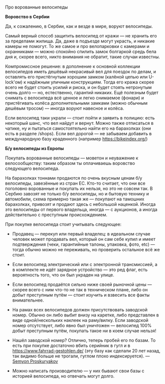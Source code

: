 Про ворованные велосипеды

**Воровство в Сербии**

Да, к сожалению, в Сербии, как и везде в мире, воруют велосипеды.

Самый верный способ защитить велосипед от кражи — не хранить его за пределами жилища. Да, даже в подъезде могут украсть, и никакие камеры не помогут. То же самое и про велопарковки с камерами и охранниками — можно спокойно спилить замок болгаркой средь бела дня и, скорее всего, никто внимания не обратит, такие случаи известны.

Компромиссное решение: в дополнение к основной коллекции велосипедов иметь дешёвый некрасивый вел для поездок по делам, и оставлять его пристёгнутым хорошим замком (калёной цепью или U-lock'ом) к надёжным уличным конструкциям. Тогда его кража скорее всего не будет стоить усилий и риска, и он будет стоять нетронутым очень долго — но, естественно, гарантий никаких.
Ещё полезным будет снимать с велосипеда всё ценное и легко снимаемое (фонари) и пристёгивать колёса дополнительными замками (можно обычным дешёвым тросом) — иногда воруют навесное и колёса.

Если велосипед таки украли — стоит пойти и заявить в полицию: есть некоторый шанс, что вел найдут и вернут. Можно также отписаться в чатике, ну и пытаться самостоятельно найти его на барахолках (они есть в разделе /shops). Если вел дорогой — не забываем добавить в международную базу краденного (например https://bikeindex.org/)

**Б/у велосипеды из Европы**

Покупать ворованные велосипеды — моветон и неуважение к велосообществу: таким образом ты оплачиваешь воровство следующего велосипеда.

На барахолках тоннами продаются по очень вкусным ценам б/у велосипеды, завезённые из стран ЕС. Кто-то считает, что они все поголовно ворованные и покупать их нельзя, но это не совсем так. В Сербию завозят не только б/у велосипеды, но и бытовую технику и автомобили, схема примерно такая же — покупают на тамошних барахолках, привозят и продают здесь с небольшой наценкой. Иногда это велосипеды от первого владельца, иногда — с аукционов, а иногда действительно с преступным происхождением.

При покупке велосипеда стоит учитывать следующее:

- Продавец — перекуп или первый владелец: в идеальном случае человек может продавать вел, который он сам себе купил и имеет подтверждения (чеки, гарантийные талоны, упаковка, фото, etc) — тогда обычно можно не переживать, но проверить остальное всё же стоит.

- Если велосипед электрический или с электронной трансмиссией, а в комплекте не идёт зарядное устройство — это ред флаг, есть вероятность того, что он был украден на улице.

- Если велосипед продаётся сильно ниже своей рыночной цены — скорее всего с ним что-то не так в техническом плане, либо он добыт преступным путём — стоит изучить и взвесить все факты внимательнее.

- На рамах всех велосипедов должен присутствовать заводской номер. Обычно он либо выбит внизу на каретке, либо представлен в виде одной/нескольких наклеек на раму/вилку. Если заводской номер отсутствует, либо явно был уничтожен — велосипед 100% добыт преступным путём, покупать такое ни в коем случае нельзя!

- Нашёл заводской номер? Отлично, теперь пробей его по базам. То есть при покупке достаточно вбить серийник в гугл и в https://www.fahrrad-gestohlen.de/ (эту базу как сделали 20 лет назад, так видимо больше не трогали, гуглом плохо индексируется). — [Semyon Proskuryakov](https://t.me/semyonproskuryakov)

- Можно написать производителю — у них бывают свои базы с историей велосипеда, но отвечать могут долго.
